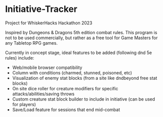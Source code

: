 # Initiative-Tracker
Project for WhiskerHacks Hackathon 2023

Inspired by Dungeons & Dragons 5th edition combat rules. This program is not to be used commercially, but rather as a free tool for 
Game Masters for any Tabletop RPG games. 

Currently in concept stage, ideal features to be added (following dnd 5e rules) include:

- Web/mobile browser compatibility
- Column with conditions (charmed, stunned, poisoned, etc)
- Visualization of enemy stat blocks (from a site like dndbeyond free stat blocks)
- On site dice roller for creature modifiers for specific attacks/abilities/saving throws
- Custom creature stat block builder to include in initiative (can be used for players)
- Save/Load feature for sessions that end mid-combat
